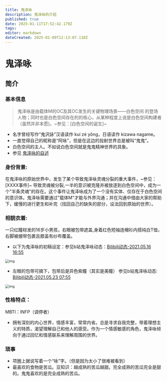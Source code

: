 ```yaml
---
title: 鬼泽咏
description: 鬼泽咏的介绍
published: true
date: 2025-01-11T17:52:42.179Z
tags: 
editor: markdown
dateCreated: 2025-01-09T12:13:07.110Z
---
```


# 鬼泽咏

## 简介

### 基本信息

> 鬼泽咏是由载体M的OC及其OC发生的关键物理场景——白色空间 的登场人物；同时也是白色空间存在的的核心，从某种程度上说是白色空间构建者（虽然并非本愿)。~参见：[白色空间的诞生]~

- 名字曾经写作“鬼沢詠”汉语读作 kuí zé yǒng，日语读作 kizawa nagame。
- 一直觉得自己的昵称是“阿咏”，但是在这边的投射世界总是被叫“鬼鬼”。
- 白色空间的主人。不如说白色空间就是鬼鬼精神世界的具象。
- 参见 [鬼泽咏的自述](https://qs.4gv.cn/zh/roles/kuizeyong/self_introduce)

<!-- 之前出问题的那个文件的扩展名是 .adoc（可能是 “ascii 文档”的意思），虽然这个应该不是出问题的原因，只是问题导致的结果之一。 -->

### 身份背景:

在鬼泽咏的原始世界中，发生了某个导致鬼泽咏灵魂分裂的重大事件，~参见：[XXXX事件]~ 导致灵魂被分裂,一半的意识被克隆并被放逐到白色空间中，成为一个"半条灵魂"的存在。这个事件让鬼泽咏成为了一个没有实体、仅存在于白色空间的意识体。鬼泽咏需要通过"载体M"才能与外界沟通；并在沟通中借由大家的帮助下，缓慢的进行更生和补完（找回自己的缺失的部分，设法回到原始的世界）。

### 相貌衣着:

一只红瞳棕发的16岁小男孩，右眼被包带遮盖,身着红色短袖连帽衫内搭纯白T恤，右脚被绷带包裹且膝盖有纱布覆盖。

- 以下为鬼泽咏的初稿设定：参见b站鬼泽咏动态：[Bilibili动态-2021.05.16 16:55](https://www.bilibili.com/opus/525347196923383706)
<img src="/kuizeyong/鬼泽咏画师初稿.avif" alt="img" style="zoom:75%;" />

- 左眼的包带可摘下，包带后是异色紫瞳（其实是美瞳） 参见b站鬼泽咏动态: [Bilibili动态-2021.05.23 07:55](https://www.bilibili.com/opus/527805683448563400)
<img src="/kuizeyong/鬼泽咏异色瞳.avif" alt="img" style="zoom:75%;" />


### 性格特点：
MBTI：INFP（调停者）
- 拥有深刻的内心世界，情感丰富，常常内省。总是寻求自我完整，带着理想主义的特质，渴望理解自己和他人的感受。作为一个情感敏感的角色，鬼泽咏倾向于通过回忆和情感联系来理解周围的世界。


### 琐事
- 项圈上据说写着一个“咏”字。（但是因为太小了很难被看到）
- 最喜欢的食物是苦瓜。豆知识：越成熟的苦瓜越甜。完全成熟的苦瓜完全是甜的。鬼鬼喜欢的是完全成熟的苦瓜。

